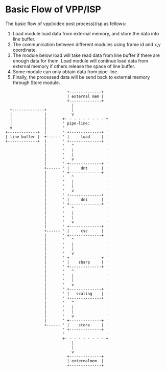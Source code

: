 # Basic Flow of VPP/ISP
The basic flow of vpp(video post process)/isp as fellows: <br>
1) Load module load data from external memory, and store the data into line buffer.<br>
2) The communication between different modules using frame id and x,y coordinate.<br>
3) The module below load will take read data from line buffer if there are enough data for them. 
Load module will continue load data from external memory if others release the space of line buffer.<br>
4) Some module can only obtain data from pipe-line.<br>
5) Finally, the processed data will be send back to external memory through Store module.<br> 
```
                           +--------------+
                           | external mem |
                           +--------------+
                             |
  +--------------+           |
  |              |           v
  |              |       +- - - - - - - - - +
  |              |       ' pipe-line:       '
  v              |       '                  '
+-------------+  |       ' +--------------+ '
| line buffer |  +------ ' |     load     | '
+-------------+  |       ' +--------------+ '
                 |       '   ^              '
                 |       '   |              '
                 |       '   |              '
                 |       '   v              '
                 |       ' +--------------+ '
                 +------ ' |     dnt      | '
                 |       ' +--------------+ '
                 |       '   ^              '
                 |       '   |              '
                 |       '   |              '
                 |       '   v              '
                 |       ' +--------------+ '
                 |       ' |     dns      | '
                 |       ' +--------------+ '
                 |       '   ^              '
                 |       '   |              '
                 |       '   |              '
                 |       '   v              '
                 |       ' +--------------+ '
                 +------ ' |     csc      | '
                 |       ' +--------------+ '
                 |       '   ^              '
                 |       '   |              '
                 |       '   |              '
                 |       '   v              '
                 |       ' +--------------+ '
                 |       ' |    sharp     | '
                 |       ' +--------------+ '
                 |       '   ^              '
                 |       '   |              '
                 |       '   |              '
                 |       '   v              '
                 |       ' +--------------+ '
                 |       ' |   scaling    | '
                 |       ' +--------------+ '
                 |       '   ^              '
                 |       '   |              '
                 |       '   |              '
                 |       '   v              '
                 |       ' +--------------+ '
                 +------ ' |    store     | '
                         ' +--------------+ '
                         '                  '
                         +- - - - - - - - - +
                             |
                             |
                             v
                           +--------------+
                           | externalmem  |
                           +--------------+
```
